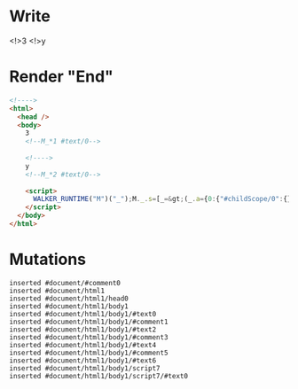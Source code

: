 # Write
  <!>3<!--M_*1 #text/0--> <!>y<!--M_*2 #text/0--> <script>WALKER_RUNTIME("M")("_");M._.s=[_=>(_.a={0:{"#childScope/0":{},"#childScope/1":{}}})];M._.d=1</script>


# Render "End"
```html
<!---->
<html>
  <head />
  <body>
    3
    <!--M_*1 #text/0-->
     
    <!---->
    y
    <!--M_*2 #text/0-->
     
    <script>
      WALKER_RUNTIME("M")("_");M._.s=[_=&gt;(_.a={0:{"#childScope/0":{},"#childScope/1":{}}})];M._.d=1
    </script>
  </body>
</html>
```

# Mutations
```
inserted #document/#comment0
inserted #document/html1
inserted #document/html1/head0
inserted #document/html1/body1
inserted #document/html1/body1/#text0
inserted #document/html1/body1/#comment1
inserted #document/html1/body1/#text2
inserted #document/html1/body1/#comment3
inserted #document/html1/body1/#text4
inserted #document/html1/body1/#comment5
inserted #document/html1/body1/#text6
inserted #document/html1/body1/script7
inserted #document/html1/body1/script7/#text0
```
